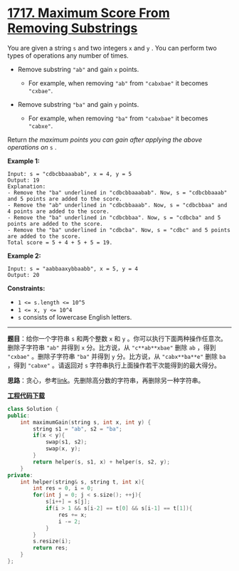 # [1717. Maximum Score From Removing Substrings](https://leetcode.com/problems/maximum-score-from-removing-substrings/)

You are given a string `s` and two integers `x` and `y` . You can perform two types of operations any number of times.

* Remove substring `"ab"` and gain `x` points.

  * For example, when removing `"ab"` from `"cabxbae"` it becomes `"cxbae"`.

* Remove substring `"ba"` and gain `y` points.

  * For example, when removing `"ba"` from `"cabxbae"` it becomes `"cabxe"`.

Return *the maximum points you can gain after applying the above operations on* `s` .

**Example 1:**

```
Input: s = "cdbcbbaaabab", x = 4, y = 5
Output: 19
Explanation:
- Remove the "ba" underlined in "cdbcbbaaabab". Now, s = "cdbcbbaaab" and 5 points are added to the score.
- Remove the "ab" underlined in "cdbcbbaaab". Now, s = "cdbcbbaa" and 4 points are added to the score.
- Remove the "ba" underlined in "cdbcbbaa". Now, s = "cdbcba" and 5 points are added to the score.
- Remove the "ba" underlined in "cdbcba". Now, s = "cdbc" and 5 points are added to the score.
Total score = 5 + 4 + 5 + 5 = 19.
```

**Example 2:**

```
Input: s = "aabbaaxybbaabb", x = 5, y = 4
Output: 20
```

**Constraints:**

* `1 <= s.length <= 10^5`
* `1 <= x, y <= 10^4`
* `s` consists of lowercase English letters.

-----

**题目**：给你一个字符串 `s` 和两个整数 `x` 和 `y` 。你可以执行下面两种操作任意次。删除子字符串 `"ab"` 并得到 `x` 分。比方说，从 `"c**ab**xbae"` 删除 `ab` ，得到 `"cxbae"` 。删除子字符串 `"ba"` 并得到 `y` 分。比方说，从 `"cabx**ba**e"` 删除 `ba` ，得到 `"cabxe"` 。请返回对 `s` 字符串执行上面操作若干次能得到的最大得分。

**思路**：贪心，参考[link](https://leetcode.com/problems/maximum-score-from-removing-substrings/discuss/1009028/C++-Greedy-O(N)-Time-O(1)-Space)。先删除高分数的字符串，再删除另一种字符串。

[**工程代码下载**](https://github.com/shenkh/leetcode)

```cpp
class Solution {
public:
    int maximumGain(string s, int x, int y) {
        string s1 = "ab", s2 = "ba";
        if(x < y){
            swap(s1, s2);
            swap(x, y);
        }
        return helper(s, s1, x) + helper(s, s2, y);
    }
private:
    int helper(string& s, string t, int x){
        int res = 0, i = 0;
        for(int j = 0; j < s.size(); ++j){
            s[i++] = s[j];
            if(i > 1 && s[i-2] == t[0] && s[i-1] == t[1]){
                res += x;
                i -= 2;
            }
        }
        s.resize(i);
        return res;
    }
};
```

